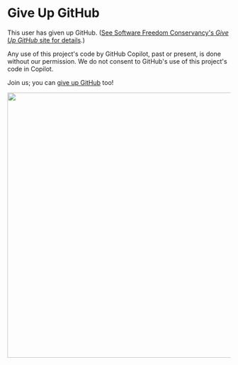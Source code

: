 # Give Up GitHub

This user has given up GitHub.  ([See Software Freedom Conservancy's *Give Up  GitHub* site for details](https://GiveUpGitHub.org).)

Any use of this project's code by GitHub Copilot, past or present, is done without our permission.  We do not consent to GitHub's use of this project's code in Copilot.

Join us; you can [give up GitHub](https://GiveUpGitHub.org) too!
<div align='center'>
  <img src="https://sfconservancy.org/static/img/GiveUpGitHub.png" width="600"/>
</div>
